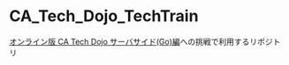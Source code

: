 # CA_Tech_Dojo_TechTrain
[オンライン版 CA Tech Dojo サーバサイド(Go)編](https://techbowl.co.jp/techtrain/missions/12)への挑戦で利用するリポジトリ